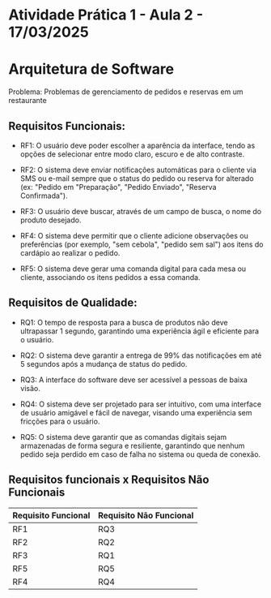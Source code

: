 # Atividade Prática 1 - Aula 2 - 17/03/2025

# Arquitetura de Software

Problema: Problemas de gerenciamento de pedidos e reservas em um restaurante


## Requisitos Funcionais:

- RF1: O usuário deve poder escolher a aparência da interface, tendo as opções de selecionar entre modo claro, escuro e de alto contraste.

- RF2: O sistema deve enviar notificações automáticas para o cliente via SMS ou e-mail sempre que o status do pedido ou reserva for alterado (ex: "Pedido em "Preparação", "Pedido Enviado", "Reserva Confirmada").

- RF3: O usuário deve buscar, através de um campo de busca, o nome do produto desejado.

- RF4: O sistema deve permitir que o cliente adicione observações ou preferências (por exemplo, "sem cebola", "pedido sem sal") aos itens do cardápio ao realizar o pedido.

- RF5: O sistema deve gerar uma comanda digital para cada mesa ou cliente, associando os itens pedidos a essa comanda.



## Requisitos de Qualidade:

- RQ1: O tempo de resposta para a busca de produtos não deve ultrapassar 1 segundo, garantindo uma experiência ágil e eficiente para o usuário.

- RQ2:  O sistema deve garantir a entrega de 99% das notificações em até 5 segundos após a mudança de status do pedido.

- RQ3:  A interface do software deve ser acessível a pessoas de baixa visão.

- RQ4: O sistema deve ser projetado para ser intuitivo, com uma interface de usuário amigável e fácil de navegar, visando uma experiência sem fricções para o usuário.

- RQ5: O sistema deve garantir que as comandas digitais sejam armazenadas de forma segura e resiliente, garantindo que nenhum pedido seja perdido em caso de falha no sistema ou queda de conexão.

## Requisitos funcionais x Requisitos Não Funcionais

|Requisito Funcional|Requisito Não Funcional|
|---|---|
|RF1|RQ3|
|RF2|RQ2|
|RF3|RQ1|
|RF5|RQ5|
|RF4|RQ4|

